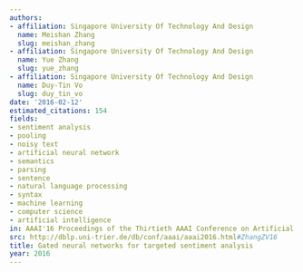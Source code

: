 ```yaml
---
authors:
- affiliation: Singapore University Of Technology And Design
  name: Meishan Zhang
  slug: meishan_zhang
- affiliation: Singapore University Of Technology And Design
  name: Yue Zhang
  slug: yue_zhang
- affiliation: Singapore University Of Technology And Design
  name: Duy-Tin Vo
  slug: duy_tin_vo
date: '2016-02-12'
estimated_citations: 154
fields:
- sentiment analysis
- pooling
- noisy text
- artificial neural network
- semantics
- parsing
- sentence
- natural language processing
- syntax
- machine learning
- computer science
- artificial intelligence
in: AAAI'16 Proceedings of the Thirtieth AAAI Conference on Artificial Intelligence
src: http://dblp.uni-trier.de/db/conf/aaai/aaai2016.html#ZhangZV16
title: Gated neural networks for targeted sentiment analysis
year: 2016
---
```

